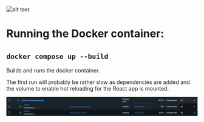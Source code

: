 ![alt text](/client/src/assets/UmamiHouse.png?raw=true "Umami House")
# Running the Docker container:

## `docker compose up --build`
Builds and runs the docker container.

The first run will probably be rather slow as dependencies are added and the volume to enable hot reloading for the React app is mounted.

![Container running.](documentation/docker.png)

